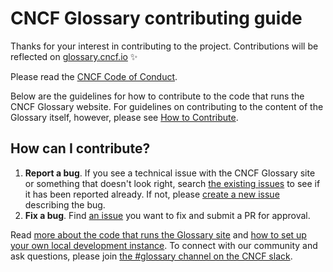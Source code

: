 # CNCF Glossary contributing guide

Thanks for your interest in contributing to the project. Contributions will be reflected on [glossary.cncf.io](https://glossary.cncf.io/) :sparkles:

Please read the [CNCF Code of Conduct](https://github.com/cncf/foundation/blob/master/code-of-conduct.md).

Below are the guidelines for how to contribute to the code that runs the CNCF Glossary website. For guidelines on contributing to the content of the Glossary itself, however, please see [How to Contribute](https://glossary.cncf.io/contribute/).

## How can I contribute?

1. **Report a bug**. If you see a technical issue with the CNCF Glossary site or something that doesn't look right, search [the existing issues](https://github.com/cncf/glossary/issues) to see if it has been reported already. If not, please [create a new issue](https://github.com/cncf/glossary/issues/new) describing the bug.
2. **Fix a bug**. Find [an issue](https://github.com/cncf/glossary/issues) you want to fix and submit a PR for approval. 

Read [more about the code that runs the Glossary site](https://github.com/cncf/glossary/blob/main/spin-new-glossary.md) and [how to set up your own local development instance](https://github.com/cncf/glossary#setting-up-a-local-instance). To connect with our community and ask questions, please join [the #glossary channel on the CNCF slack](https://cloud-native.slack.com/archives/C02TX20MQBB).
